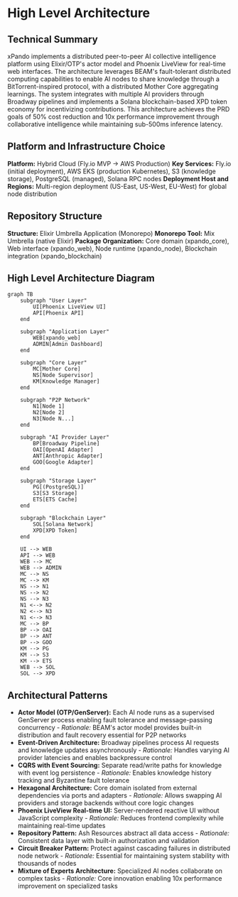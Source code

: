 # High Level Architecture

## Technical Summary

xPando implements a distributed peer-to-peer AI collective intelligence platform using Elixir/OTP's actor model and Phoenix LiveView for real-time web interfaces. The architecture leverages BEAM's fault-tolerant distributed computing capabilities to enable AI nodes to share knowledge through a BitTorrent-inspired protocol, with a distributed Mother Core aggregating learnings. The system integrates with multiple AI providers through Broadway pipelines and implements a Solana blockchain-based XPD token economy for incentivizing contributions. This architecture achieves the PRD goals of 50% cost reduction and 10x performance improvement through collaborative intelligence while maintaining sub-500ms inference latency.

## Platform and Infrastructure Choice

**Platform:** Hybrid Cloud (Fly.io MVP → AWS Production)
**Key Services:** Fly.io (initial deployment), AWS EKS (production Kubernetes), S3 (knowledge storage), PostgreSQL (managed), Solana RPC nodes
**Deployment Host and Regions:** Multi-region deployment (US-East, US-West, EU-West) for global node distribution

## Repository Structure

**Structure:** Elixir Umbrella Application (Monorepo)
**Monorepo Tool:** Mix Umbrella (native Elixir)
**Package Organization:** Core domain (xpando_core), Web interface (xpando_web), Node runtime (xpando_node), Blockchain integration (xpando_blockchain)

## High Level Architecture Diagram

```mermaid
graph TB
    subgraph "User Layer"
        UI[Phoenix LiveView UI]
        API[Phoenix API]
    end
    
    subgraph "Application Layer"
        WEB[xpando_web]
        ADMIN[Admin Dashboard]
    end
    
    subgraph "Core Layer"
        MC[Mother Core]
        NS[Node Supervisor]
        KM[Knowledge Manager]
    end
    
    subgraph "P2P Network"
        N1[Node 1]
        N2[Node 2]
        N3[Node N...]
    end
    
    subgraph "AI Provider Layer"
        BP[Broadway Pipeline]
        OAI[OpenAI Adapter]
        ANT[Anthropic Adapter]
        GOO[Google Adapter]
    end
    
    subgraph "Storage Layer"
        PG[(PostgreSQL)]
        S3[S3 Storage]
        ETS[ETS Cache]
    end
    
    subgraph "Blockchain Layer"
        SOL[Solana Network]
        XPD[XPD Token]
    end
    
    UI --> WEB
    API --> WEB
    WEB --> MC
    WEB --> ADMIN
    MC --> NS
    MC --> KM
    NS --> N1
    NS --> N2
    NS --> N3
    N1 <--> N2
    N2 <--> N3
    N1 <--> N3
    MC --> BP
    BP --> OAI
    BP --> ANT
    BP --> GOO
    KM --> PG
    KM --> S3
    KM --> ETS
    WEB --> SOL
    SOL --> XPD
```

## Architectural Patterns

- **Actor Model (OTP/GenServer):** Each AI node runs as a supervised GenServer process enabling fault tolerance and message-passing concurrency - _Rationale:_ BEAM's actor model provides built-in distribution and fault recovery essential for P2P networks
- **Event-Driven Architecture:** Broadway pipelines process AI requests and knowledge updates asynchronously - _Rationale:_ Handles varying AI provider latencies and enables backpressure control
- **CQRS with Event Sourcing:** Separate read/write paths for knowledge with event log persistence - _Rationale:_ Enables knowledge history tracking and Byzantine fault tolerance
- **Hexagonal Architecture:** Core domain isolated from external dependencies via ports and adapters - _Rationale:_ Allows swapping AI providers and storage backends without core logic changes
- **Phoenix LiveView Real-time UI:** Server-rendered reactive UI without JavaScript complexity - _Rationale:_ Reduces frontend complexity while maintaining real-time updates
- **Repository Pattern:** Ash Resources abstract all data access - _Rationale:_ Consistent data layer with built-in authorization and validation
- **Circuit Breaker Pattern:** Protect against cascading failures in distributed node network - _Rationale:_ Essential for maintaining system stability with thousands of nodes
- **Mixture of Experts Architecture:** Specialized AI nodes collaborate on complex tasks - _Rationale:_ Core innovation enabling 10x performance improvement on specialized tasks
